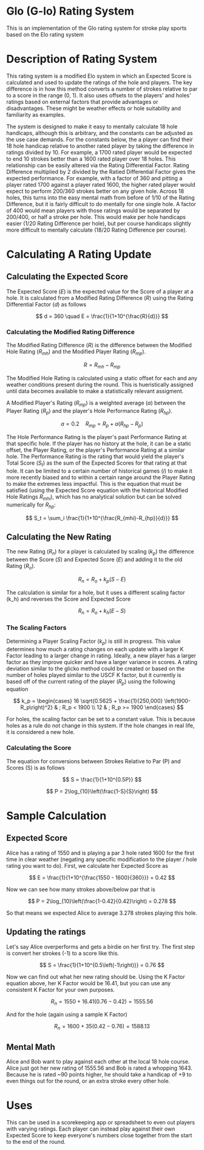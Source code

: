 # Glo (G-lo) Rating System
This is an implementation of the Glo rating system for stroke play sports based on the Elo rating system

# Description of Rating System
This rating system is a modified Elo system in which an Expected Score is calculated and used to update the ratings of the hole and players.
The key difference is in how this method converts a number of strokes relative to par to a score in the range (0, 1). It also uses offsets to the players'
and holes' ratings based on external factors that provide advantages or disadvantages. These might be weather effects or hole suitability and familiarity as examples.

The system is designed to make it easy to mentally calculate 18 hole handicaps, although this is arbitrary, and the constants can be adjusted as the use case demands.
For the constants below, the a player can find their 18 hole handicap relative to another rated player by taking the difference in ratings divided by 10.
For example, a 1700 rated player would be expected to end 10 strokes better than a 1600 rated player over 18 holes.
This relationship can be easily altered via the Rating Differential Factor. Rating Difference multiplied by 2 divided by the Ratied Differential Factor gives the expected performance.
For example, with a factor of 360 and pitting a player rated 1700 against a player rated 1600, the higher rated player would expect to perform 200/360 strokes better on any given hole.
Across 18 holes, this turns into the easy mental math from before of 1/10 of the Rating Difference, but it is fairly difficult to do mentally for one single hole.
A factor of 400 would mean players with those ratings would be separated by 200/400, or half a stroke per hole. This would make per hole handicaps easier (1/20 Rating Difference per hole), but per course handicaps slightly
more difficult to mentally calculate (18/20 Rating Difference per course).

# Calculating A Rating Update
## Calculating the Expected Score
The Expected Score ($E$) is the expected value for the Score of a player at a hole. It is calculated from a Modified Rating Difference ($R$) using the Rating Differential Factor ($d$) as follows

$$ d = 360 \quad E = \frac{1}{1+10^{\frac{R}{d}}} $$

### Calculating the Modified Rating Difference
The Modified Rating Difference ($R$) is the difference between the Modified Hole Rating ($R_{mh}$) and the Modified Player Rating ($R_{mp}$). 

$$ R = R_{mh} - R_{mp} $$

The Modified Hole Rating is calculated using a static offset for each and any weather conditions present during the round.
This is hueristically assigned until data becomes available to make a statistically relevant assigment.

A Modified Player's Rating ($R_{mp}$) is a weighted average ($a$) between the Player Rating ($R_p$) and the player's Hole Performance Rating ($R_{hp}$).

$$ a = 0.2 \quad R_{mp} =  R_p + a(R_{hp} - R_p) $$

The Hole Performance Rating is the player's past Performance Rating at that specific hole. If the player has no history at the hole, it can be a static offset, the Player Rating, or the player's Performance Rating at a 
similar hole. The Performance Rating is the rating that would yield the player's Total Score ($S_t$) as the sum of the Expected Scores for that rating at that hole.
It can be limited to a certain number of historical games ($i$) to make it more recently biased and to within a certain range around the Player Rating to make the extremes less impactful.
This is the equation that must be satisfied (using the Expected Score equation with the historical Modified Hole Ratings $R_{mhi}$), which has no analytical solution but can be solved numerically for $R_{hp}$:

$$ S_t = \sum_i \frac{1}{1+10^{\frac{R_{mhi}-R_{hp}}{d}}} $$

## Calculating the New Rating

The new Rating ($R_n$) for a player is calculated by scaling ($k_p$) the difference between the Score ($S$) and Expected Score ($E$) and adding it to the old Rating ($R_o$).

$$ R_n = R_o + k_p\left(S-E\right) $$

The calculation is similar for a hole, but it uses a different scaling factor (k_h) and reverses the Score and Expected Score

$$ R_n = R_o + k_h\left(E-S\right) $$

### The Scaling Factors

Determining a Player Scaling Factor ($k_p$) is still in progress. This value determines how much a rating changes on each update with a larger K Factor leading to a larger change in rating. Ideally, a new player has a larger factor as they improve quicker and have a larger variance in scores.
A rating deviation similar to the glicko method could be created or based on the number of holes played similar to the USCF K factor, but it currently is based off of the current rating of the player ($R_p$)
using the following equation 


$$
k_p = \begin{cases} 
      16 \sqrt{0.5625 + \frac{1}{250,000} \left(1900-R_p\right)^2} & ; R_p < 1900 \\
      12 & ; R_p >= 1900 
   \end{cases}
$$

For holes, the scaling factor can be set to a constant value. This is because holes as a rule do not change in this system. If the hole changes in real life, it is considered a new hole.

### Calculating the Score

The equation for conversions between Strokes Relative to Par (P) and Scores (S) is as follows

$$ S = \frac{1}{1+10^{0.5P}} $$

$$ P = 2\log_{10}\left(\frac{1-S}{S}\right) $$

# Sample Calculation

## Expected Score
Alice has a rating of 1550 and is playing a par 3 hole rated 1600 for the first time in clear weather (negating any specific modification to the player / hole rating you want to do).
First, we calculate her Expected Score as

$$ E = \frac{1}{1+10^{\frac{1550 - 1600}{360}}} = 0.42 $$

Now we can see how many strokes above/below par that is

$$ P = 2\log_{10}\left(\frac{1-0.42}{0.42}\right) = 0.278 $$

So that means we expected Alice to average 3.278 strokes playing this hole.

## Updating the ratings

Let's say Alice overperforms and gets a birdie on her first try. The first step is convert her strokes (-1) to a score like this.

$$ S = \frac{1}{1+10^{0.5\left(-1\right)}} =  0.76 $$

Now we can find out what her new rating should be. Using the K Factor equation above, her K Factor would be 16.41, but you can use any consistent K Factor for your own purposes.

$$ R_n = 1550 + 16.41\left(0.76-0.42\right) = 1555.56 $$

And for the hole (again using a sample K Factor)

$$ R_n = 1600 + 35\left(0.42-0.76\right) = 1588.13 $$

## Mental Math
Alice and Bob want to play against each other at the local 18 hole course. Alice just got her new rating of 1555.56 and Bob is rated a whopping 1643. Because he is rated ~90 points higher, he should take a handicap of +9 to even things out for the round, or an extra stroke every other hole.

# Uses
This can be used in a scorekeeping app or spreadsheet to even out players with varying ratings. Each player can instead play against their own Expected Score to keep everyone's numbers close together from the start to the end of the round.